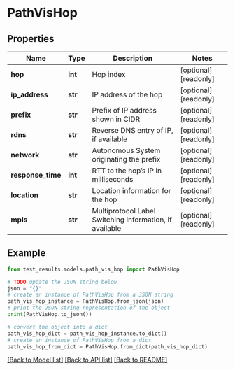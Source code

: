 # PathVisHop


## Properties

Name | Type | Description | Notes
------------ | ------------- | ------------- | -------------
**hop** | **int** | Hop index | [optional] [readonly] 
**ip_address** | **str** | IP address of the hop | [optional] [readonly] 
**prefix** | **str** | Prefix of IP address shown in CIDR | [optional] [readonly] 
**rdns** | **str** | Reverse DNS entry of IP, if available | [optional] [readonly] 
**network** | **str** | Autonomous System originating the prefix | [optional] [readonly] 
**response_time** | **int** | RTT to the hop’s IP in milliseconds | [optional] [readonly] 
**location** | **str** | Location information for the hop | [optional] [readonly] 
**mpls** | **str** | Multiprotocol Label Switching information, if available | [optional] [readonly] 

## Example

```python
from test_results.models.path_vis_hop import PathVisHop

# TODO update the JSON string below
json = "{}"
# create an instance of PathVisHop from a JSON string
path_vis_hop_instance = PathVisHop.from_json(json)
# print the JSON string representation of the object
print(PathVisHop.to_json())

# convert the object into a dict
path_vis_hop_dict = path_vis_hop_instance.to_dict()
# create an instance of PathVisHop from a dict
path_vis_hop_from_dict = PathVisHop.from_dict(path_vis_hop_dict)
```
[[Back to Model list]](../README.md#documentation-for-models) [[Back to API list]](../README.md#documentation-for-api-endpoints) [[Back to README]](../README.md)


